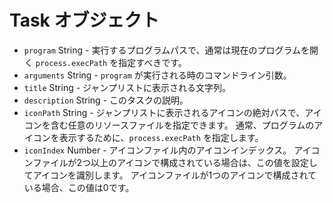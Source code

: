 # Task オブジェクト

* `program` String - 実行するプログラムパスで、通常は現在のプログラムを開く `process.execPath` を指定すべきです。
* `arguments` String - `program` が実行される時のコマンドライン引数。
* `title` String - ジャンプリストに表示される文字列。
* `description` String - このタスクの説明。
* `iconPath` String - ジャンプリストに表示されるアイコンの絶対パスで、アイコンを含む任意のリソースファイルを指定できます。 通常、プログラムのアイコンを表示するために、`process.execPath` を指定します。
* `iconIndex` Number - アイコンファイル内のアイコンインデックス。 アイコンファイルが2つ以上のアイコンで構成されている場合は、この値を設定してアイコンを識別します。 アイコンファイルが1つのアイコンで構成されている場合、この値は0です。
